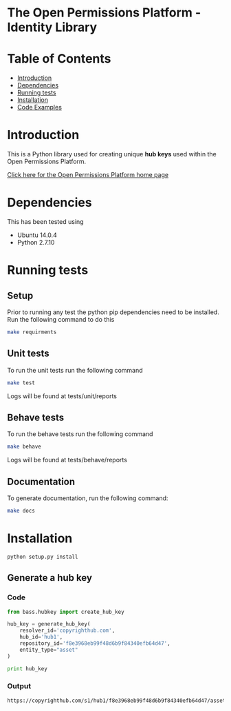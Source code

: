 The Open Permissions Platform - Identity Library
==============================================

Table of Contents
=================

* [Introduction](#introduction)
* [Dependencies](#dependencies)
* [Running tests](#running-tests)
* [Installation](#installation)
* [Code Examples](#code-examples)

# Introduction

This is a Python library used for creating unique **hub keys** used within the Open Permissions Platform.

[Click here for the Open Permissions Platform home page](http://www.openpermissions/)

# Dependencies

This has been tested using

* Ubuntu 14.0.4
* Python 2.7.10

# Running tests

## Setup

Prior to running any test the python pip dependencies need to be installed.
Run the following command to do this
```bash
make requirments
```

## Unit tests

To run the unit tests run the following command
```bash
make test
```
Logs will be found at tests/unit/reports

## Behave tests

To run the behave tests run the following command
```bash
make behave
```
Logs will be found at tests/behave/reports

## Documentation

To generate documentation, run the following command:
```bash
make docs
```

# Installation

```
python setup.py install
```

## Generate a hub key

### Code

```Python
from bass.hubkey import create_hub_key

hub_key = generate_hub_key(
    resolver_id='copyrighthub.com',
    hub_id='hub1',
    repository_id='f8e3968eb99f48d6b9f84340efb64d47',
    entity_type="asset"
)

print hub_key
```

### Output

```Console
https://copyrighthub.com/s1/hub1/f8e3968eb99f48d6b9f84340efb64d47/asset/79fa0ce2e082467cad24703dcfdf7317
```
